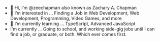- 👋 Hi, I’m @zeechapman also known as Zachary A. Chapman
- 👀 I’m interested in ... Finding a Job in Web Development, Web Development, Programming, Video Games, and more
- 🌱 I’m currently learning ... TypeScript, Advanced JavaScript
- I'm currently ... Going to school, and working side-gig jobs until I can find a job, or graduate, or both. Which ever comes first.
<!---
zeechapman/zeechapman is a ✨ special ✨ repository because its `README.md` (this file) appears on your GitHub profile.
You can click the Preview link to take a look at your changes.
--->
